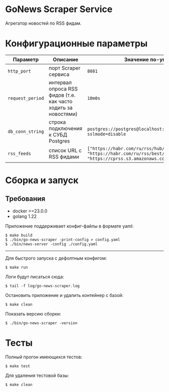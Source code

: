 GoNews Scraper Service
======================
Агрегатор новостей по RSS фидам.

# Конфигурационные параметры

| Параметр         | Описание                                                       | Значение по-умолчанию                                                                                                                               |
|------------------|----------------------------------------------------------------|-----------------------------------------------------------------------------------------------------------------------------------------------------|
| `http_port`      | порт Scraper сервиса                                           | `8081`                                                                                                                                              |
| `request_period` | интервал опроса RSS фидов (т.е. как часто ходить за новостями) | `10m0s`                                                                                                                                             |
| `db_conn_string` | строка подключения к СУБД Postgres                             | `postgres://postgres@localhost:5432/news?sslmode=disable`                                                                                           |
| `rss_feeds`      | список URL с RSS фидами                                        | `["https://habr.com/ru/rss/hub/go/all/?fl=ru", "https://habr.com/ru/rss/best/daily/?fl=ru", "https://cprss.s3.amazonaws.com/golangweekly.com.xml"]` |

# Сборка и запуск

## Требования

-   docker >=23.0.0
-   golang 1.22


Приложение поддерживает конфиг-файлы в формате yaml:

    $ make build
    $ ./bin/go-news-scraper -print-config > config.yaml
    $ ./bin/news-server -config ./config.yaml

---

Для быстрого запуска с дефолтным конфигом:

    $ make run

Логи будут писаться сюда:

    $ tail -f log/go-news-scraper.log

Остановить приложение и удалить контейнер с базой:

    $ make clean

Показать версию сборки:

    $ ./bin/go-news-scraper -version

# Тесты
 
Полный прогон имеющихся тестов:

    $ make test

Для удаления тестовой базы:

    $ make clean
